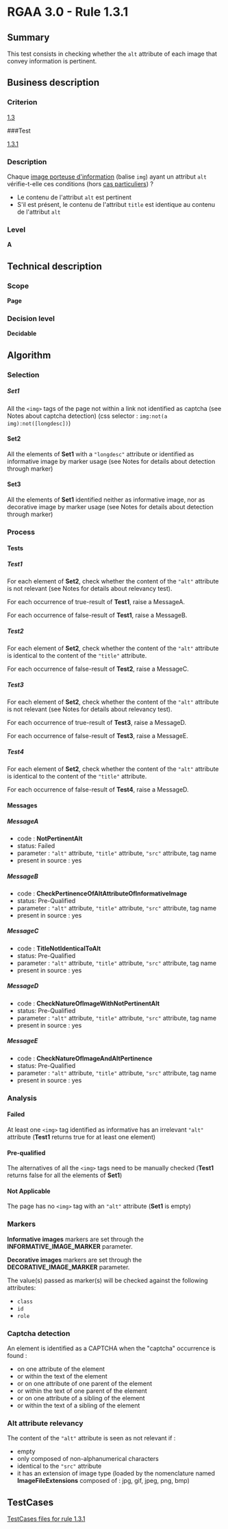 # RGAA 3.0 -  Rule 1.3.1

## Summary

This test consists in checking whether the `alt` attribute of each image that convey information is pertinent.

## Business description

### Criterion

[1.3](http://disic.github.io/rgaa_referentiel_en/RGAA3.0_Criteria_English_version_v1.html#crit-1-3)

###Test

[1.3.1](http://disic.github.io/rgaa_referentiel_en/RGAA3.0_Criteria_English_version_v1.html#test-1-3-1)

### Description

Chaque <a href="http://references.modernisation.gouv.fr/referentiel-technique-0#mimgInfo">image porteuse d'information</a> (balise `img`) ayant un attribut `alt` v&eacute;rifie-t-elle ces conditions (hors <a href="http://references.modernisation.gouv.fr/referentiel-technique-0#cpCrit1-3" title="Cas particuliers pour le crit&egrave;re 1.3">cas particuliers</a>) ? 
 
 * Le contenu de l'attribut `alt` est pertinent 
 * S'il est pr&eacute;sent, le contenu de l'attribut `title` est identique au contenu de l'attribut `alt` 


### Level

**A**

## Technical description

### Scope

**Page**

### Decision level

**Decidable**

## Algorithm

### Selection

##### Set1

All the `<img>` tags of the page not within a link not identified as captcha (see Notes about captcha detection) (css selector : `img:not(a img):not([longdesc])`)

#### Set2

All the elements of **Set1** with a `"longdesc"` attribute or identified as informative image by marker usage (see Notes for details about detection through marker)

#### Set3

All the elements of **Set1** identified neither as informative image, nor as decorative image by marker usage (see Notes for details about detection through marker)

### Process

#### Tests 

##### Test1

For each element of **Set2**, check whether the content of the `"alt"` attribute is not relevant (see Notes for details about relevancy test). 

For each occurrence of true-result of **Test1**, raise a MessageA.

For each occurrence of false-result of **Test1**, raise a MessageB.

##### Test2

For each element of **Set2**, check whether the content of the `"alt"` attribute is identical to the content of the `"title"` attribute.

For each occurrence of false-result of **Test2**, raise a MessageC.

##### Test3

For each element of **Set2**, check whether the content of the `"alt"` attribute is not relevant (see Notes for details about relevancy test). 

For each occurrence of true-result of **Test3**, raise a MessageD.

For each occurrence of false-result of **Test3**, raise a MessageE.

##### Test4

For each element of **Set2**, check whether the content of the `"alt"` attribute is identical to the content of the `"title"` attribute.

For each occurrence of false-result of **Test4**, raise a MessageD.

#### Messages

##### MessageA 

-    code : **NotPertinentAlt** 
-    status: Failed
-    parameter : `"alt"` attribute, `"title"` attribute, `"src"` attribute, tag name
-    present in source : yes

##### MessageB 

-    code : **CheckPertinenceOfAltAttributeOfInformativeImage** 
-    status: Pre-Qualified
-    parameter : `"alt"` attribute, `"title"` attribute, `"src"` attribute, tag name
-    present in source : yes

##### MessageC

-    code : **TitleNotIdenticalToAlt** 
-    status: Pre-Qualified
-    parameter : `"alt"` attribute, `"title"` attribute, `"src"` attribute, tag name
-    present in source : yes

##### MessageD

-    code : **CheckNatureOfImageWithNotPertinentAlt** 
-    status: Pre-Qualified
-    parameter : `"alt"` attribute, `"title"` attribute, `"src"` attribute, tag name
-    present in source : yes

##### MessageE

-    code : **CheckNatureOfImageAndAltPertinence** 
-    status: Pre-Qualified
-    parameter : `"alt"` attribute, `"title"` attribute, `"src"` attribute, tag name
-    present in source : yes

### Analysis

#### Failed

At least one `<img>` tag identified as informative has an irrelevant `"alt"` attribute (**Test1** returns true for at least one element)

#### Pre-qualified

The alternatives of all the `<img>` tags need to be manually checked (**Test1** returns false for all the elements of **Set1**) 

#### Not Applicable

The page has no `<img>` tag with an `"alt"` attribute (**Set1** is empty)

### Markers 

**Informative images** markers are set through the **INFORMATIVE_IMAGE_MARKER** parameter.

**Decorative images** markers are set through the **DECORATIVE_IMAGE_MARKER** parameter.

The value(s) passed as marker(s) will be checked against the following attributes:

- `class`
- `id`
- `role`

### Captcha detection

An element is identified as a CAPTCHA when the "captcha" occurrence is found :

- on one attribute of the element
- or within the text of the element
- or on one attribute of one parent of the element
- or within the text of one parent of the element
- or on one attribute of a sibling of the element
- or within the text of a sibling of the element

### Alt attribute relevancy 

The content of the `"alt"` attribute is seen as not relevant if :

- empty
- only composed of non-alphanumerical characters
- identical to the `"src"` attribute
- it has an extension of image type (loaded by the nomenclature named **ImageFileExtensions** composed of : jpg, gif, jpeg, png, bmp)



##  TestCases 

[TestCases files for rule 1.3.1](https://github.com/Asqatasun/Asqatasun/tree/master/rules/rules-rgaa3.0/src/test/resources/testcases/rgaa30/Rgaa30Rule010301/) 


